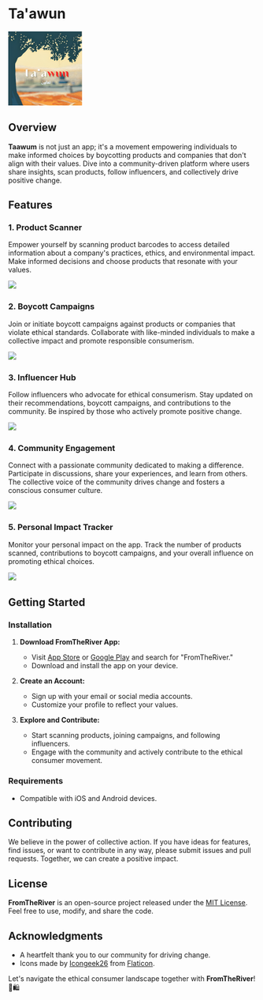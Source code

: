 # Ta'awun

<img src="https://github.com/mahirahmed691/FromTheRiver/blob/main/assets/logo.png" width="150">

## Overview

**Taawum** is not just an app; it's a movement empowering individuals to make informed choices by boycotting products and companies that don't align with their values. Dive into a community-driven platform where users share insights, scan products, follow influencers, and collectively drive positive change.

## Features

### 1. Product Scanner

Empower yourself by scanning product barcodes to access detailed information about a company's practices, ethics, and environmental impact. Make informed decisions and choose products that resonate with your values.

<img src="https://github.com/mahirahmed691/Taawun/blob/main/assets/login.png" width="200">

### 2. Boycott Campaigns

Join or initiate boycott campaigns against products or companies that violate ethical standards. Collaborate with like-minded individuals to make a collective impact and promote responsible consumerism.

<img src="https://github.com/mahirahmed691/Taawun/blob/main/assets/home.png" width="200">

### 3. Influencer Hub

Follow influencers who advocate for ethical consumerism. Stay updated on their recommendations, boycott campaigns, and contributions to the community. Be inspired by those who actively promote positive change.

<img src="https://github.com/mahirahmed691/Taawun/blob/main/assets/shop.png" width="200">

### 4. Community Engagement

Connect with a passionate community dedicated to making a difference. Participate in discussions, share your experiences, and learn from others. The collective voice of the community drives change and fosters a conscious consumer culture.

<img src="https://github.com/mahirahmed691/Taawun/blob/main/assets/prayer.png" width="200">

### 5. Personal Impact Tracker

Monitor your personal impact on the app. Track the number of products scanned, contributions to boycott campaigns, and your overall influence on promoting ethical choices.

<img src="https://github.com/mahirahmed691/Taawun/blob/main/assets/detail.png" width="200">

## Getting Started

### Installation

1. **Download FromTheRiver App:**
   - Visit [App Store](#) or [Google Play](#) and search for "FromTheRiver."
   - Download and install the app on your device.

2. **Create an Account:**
   - Sign up with your email or social media accounts.
   - Customize your profile to reflect your values.

3. **Explore and Contribute:**
   - Start scanning products, joining campaigns, and following influencers.
   - Engage with the community and actively contribute to the ethical consumer movement.

### Requirements

- Compatible with iOS and Android devices.

## Contributing

We believe in the power of collective action. If you have ideas for features, find issues, or want to contribute in any way, please submit issues and pull requests. Together, we can create a positive impact.

## License

**FromTheRiver** is an open-source project released under the [MIT License](LICENSE). Feel free to use, modify, and share the code.

## Acknowledgments

- A heartfelt thank you to our community for driving change.
- Icons made by [Icongeek26](https://www.flaticon.com/authors/icongeek26) from [Flaticon](https://www.flaticon.com/).

Let's navigate the ethical consumer landscape together with **FromTheRiver**! 🌊🛍️
